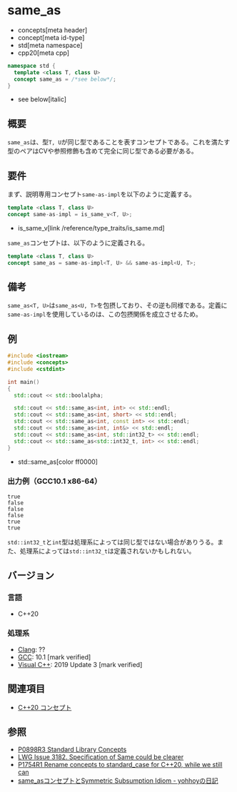 # same_as
* concepts[meta header]
* concept[meta id-type]
* std[meta namespace]
* cpp20[meta cpp]

```cpp
namespace std {
  template <class T, class U>
  concept same_as = /*see below*/;
}
```
* see below[italic]

## 概要

`same_as`は、型`T, U`が同じ型であることを表すコンセプトである。これを満たす型のペアはCVや参照修飾も含めて完全に同じ型である必要がある。


## 要件

まず、説明専用コンセプト`same-as-impl`を以下のように定義する。

```cpp
template <class T, class U>
concept same-as-impl = is_same_v<T, U>;
```
* is_same_v[link /reference/type_traits/is_same.md]

`same_as`コンセプトは、以下のように定義される。

```cpp
template <class T, class U>
concept same_as = same-as-impl<T, U> && same-as-impl<U, T>;
```

## 備考

`same_as<T, U>`は`same_as<U, T>`を包摂しており、その逆も同様である。定義に`same-as-impl`を使用しているのは、この包摂関係を成立させるため。


## 例
```cpp example
#include <iostream>
#include <concepts>
#include <cstdint>

int main()
{
  std::cout << std::boolalpha;

  std::cout << std::same_as<int, int> << std::endl;
  std::cout << std::same_as<int, short> << std::endl;
  std::cout << std::same_as<int, const int> << std::endl;
  std::cout << std::same_as<int, int&> << std::endl;
  std::cout << std::same_as<int, std::int32_t> << std::endl;
  std::cout << std::same_as<std::int32_t, int> << std::endl;
}
```
* std::same_as[color ff0000]

### 出力例（GCC10.1 x86-64）
```
true
false
false
false
true
true
```

`std::int32_t`と`int`型は処理系によっては同じ型ではない場合がありうる。また、処理系によっては`std::int32_t`は定義されないかもしれない。

## バージョン
### 言語
- C++20

### 処理系
- [Clang](/implementation.md#clang): ??
- [GCC](/implementation.md#gcc): 10.1 [mark verified]
- [Visual C++](/implementation.md#visual_cpp): 2019 Update 3 [mark verified]

## 関連項目

- [C++20 コンセプト](/lang/cpp20/concepts.md)

## 参照

- [P0898R3 Standard Library Concepts](http://www.open-std.org/jtc1/sc22/wg21/docs/papers/2018/p0898r3.pdf)
- [LWG Issue 3182. Specification of Same could be clearer](https://cplusplus.github.io/LWG/issue3182)
- [P1754R1 Rename concepts to standard_case for C++20, while we still can](http://www.open-std.org/jtc1/sc22/wg21/docs/papers/2019/p1754r1.pdf)
- [same_asコンセプトとSymmetric Subsumption Idiom - yohhoyの日記](https://yohhoy.hatenadiary.jp/entry/20190925/p1)

